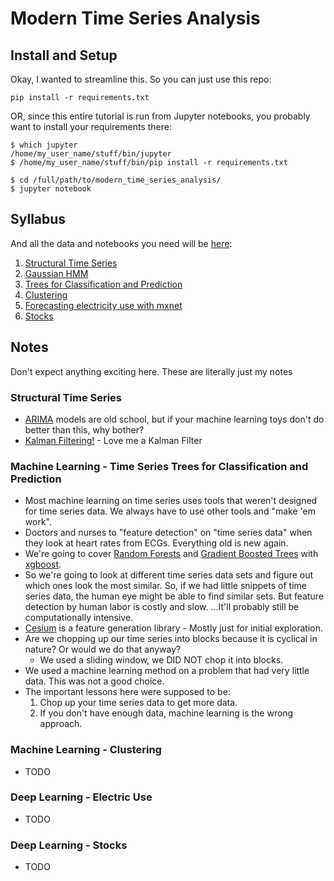 # Modern Time Series Analysis

## Install and Setup

Okay, I wanted to streamline this.  So you can just use this repo:

    pip install -r requirements.txt

OR, since this entire tutorial is run from Jupyter notebooks, you probably want to install your requirements there:

```shell
$ which jupyter
/home/my_user_name/stuff/bin/jupyter
$ /home/my_user_name/stuff/bin/pip install -r requirements.txt

$ cd /full/path/to/modern_time_series_analysis/
$ jupyter notebook
```

## Syllabus

And all the data and notebooks you need will be [here](https://github.com/theJollySin/scipy_con_2019/tree/master/modern_time_series_analysis/ModernTimeSeriesAnalysis):

1. [Structural Time Series](ModernTimeSeriesAnalysis/StateSpaceModels/1_Structural_Time_Series_INSTRUCTOR.ipynb )
2. [Gaussian HMM](ModernTimeSeriesAnalysis/StateSpaceModels/2_Gaussian_HMM_INSTRUCTOR.ipynb)
3. [Trees for Classification and Prediction](ModernTimeSeriesAnalysis/MachineLearning/3_Trees_for_Classification_and_Prediction_INSTRUCTOR.ipynb)
4. [Clustering](ModernTimeSeriesAnalysis/MachineLearning/4_Clustering_INSTRUCTOR.ipynb)
5. [Forecasting electricity use with mxnet](ModernTimeSeriesAnalysis/DeepLearning/Electricity/5_Forecasting_electric_use_with_mxnet_INSTRUCTOR.ipynb)
6. [Stocks](ModernTimeSeriesAnalysis/DeepLearning/Stocks/6_Stocks_INSTRUCTOR.ipynb)


## Notes

Don't expect anything exciting here.  These are literally just my notes


### Structural Time Series

* [ARIMA](https://en.wikipedia.org/wiki/Autoregressive_integrated_moving_average) models are old school, but if your machine learning toys don't do better than this, why bother?
* [Kalman Filtering!](https://en.wikipedia.org/wiki/Kalman_filter) - Love me a Kalman Filter


### Machine Learning - Time Series Trees for Classification and Prediction

* Most machine learning on time series uses tools that weren't designed for time series data. We always have to use other tools and "make 'em work".
* Doctors and nurses to "feature detection" on "time series data" when they look at heart rates from ECGs. Everything old is new again.
* We're going to cover [Random Forests](https://en.wikipedia.org/wiki/Random_forest) and [Gradient Boosted Trees](https://en.wikipedia.org/wiki/Gradient_boosting#Gradient_tree_boosting) with [xgboost](https://xgboost.readthedocs.io/en/latest/).
* So we're going to look at different time series data sets and figure out which ones look the most similar. So, if we had little snippets of time series data, the human eye might be able to find similar sets. But feature detection by human labor is costly and slow. ...It'll probably still be computationally intensive.
* [Cesium](https://github.com/cesium-ml/cesium) is a feature generation library - Mostly just for initial exploration.
* Are we chopping up our time series into blocks because it is cyclical in nature? Or would we do that anyway?
  * We used a sliding window, we DID NOT chop it into blocks.
* We used a machine learning method on a problem that had very little data. This was not a good choice.
* The important lessons here were supposed to be:
  1. Chop up your time series data to get more data.
  2. If you don't have enough data, machine learning is the wrong approach.


### Machine Learning - Clustering

* TODO


### Deep Learning - Electric Use

* TODO


### Deep Learning - Stocks

* TODO

